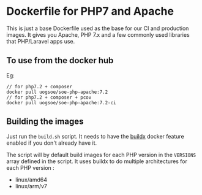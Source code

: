 # Dockerfile for PHP7 and Apache

This is just a base Dockerfile used as the base for our CI and production images.  It gives you Apache, PHP 7.x and a few commonly used libraries that PHP/Laravel apps use.

## To use from the docker hub 

Eg:

```
// for php7.2 + composer
docker pull uogsoe/soe-php-apache:7.2
// for php7.2 + composer + pcov
docker pull uogsoe/soe-php-apache:7.2-ci
```

## Building the images

Just run the `build.sh` script.  It needs to have the [buildx](https://github.com/docker/buildx) docker feature enabled if you don't already have it.

The script will by default build images for each PHP version in the `VERSIONS` array defined in the script.  It uses buildx to do multiple architectures for each PHP version : 

- linux/amd64
- linux/arm/v7

